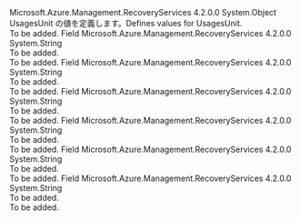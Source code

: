 <Type Name="UsagesUnit" FullName="Microsoft.Azure.Management.RecoveryServices.Models.UsagesUnit">
  <TypeSignature Language="C#" Value="public static class UsagesUnit" />
  <TypeSignature Language="ILAsm" Value=".class public auto ansi abstract sealed beforefieldinit UsagesUnit extends System.Object" />
  <TypeSignature Language="DocId" Value="T:Microsoft.Azure.Management.RecoveryServices.Models.UsagesUnit" />
  <TypeSignature Language="VB.NET" Value="Public Class UsagesUnit" />
  <TypeSignature Language="F#" Value="type UsagesUnit = class" />
  <AssemblyInfo>
    <AssemblyName>Microsoft.Azure.Management.RecoveryServices</AssemblyName>
    <AssemblyVersion>4.2.0.0</AssemblyVersion>
  </AssemblyInfo>
  <Base>
    <BaseTypeName>System.Object</BaseTypeName>
  </Base>
  <Interfaces />
  <Docs>
    <summary>
            <span data-ttu-id="1f112-101">UsagesUnit の値を定義します。</span><span class="sxs-lookup"><span data-stu-id="1f112-101">Defines values for UsagesUnit.</span></span>
            </summary>
    <remarks>To be added.</remarks>
  </Docs>
  <Members>
    <Member MemberName="Bytes">
      <MemberSignature Language="C#" Value="public const string Bytes;" />
      <MemberSignature Language="ILAsm" Value=".field public static literal string Bytes" />
      <MemberSignature Language="DocId" Value="F:Microsoft.Azure.Management.RecoveryServices.Models.UsagesUnit.Bytes" />
      <MemberSignature Language="VB.NET" Value="Public Const Bytes As String " />
      <MemberSignature Language="F#" Value="val mutable Bytes : string" Usage="Microsoft.Azure.Management.RecoveryServices.Models.UsagesUnit.Bytes" />
      <MemberType>Field</MemberType>
      <AssemblyInfo>
        <AssemblyName>Microsoft.Azure.Management.RecoveryServices</AssemblyName>
        <AssemblyVersion>4.2.0.0</AssemblyVersion>
      </AssemblyInfo>
      <ReturnValue>
        <ReturnType>System.String</ReturnType>
      </ReturnValue>
      <Docs>
        <summary>To be added.</summary>
        <remarks>To be added.</remarks>
      </Docs>
    </Member>
    <Member MemberName="BytesPerSecond">
      <MemberSignature Language="C#" Value="public const string BytesPerSecond;" />
      <MemberSignature Language="ILAsm" Value=".field public static literal string BytesPerSecond" />
      <MemberSignature Language="DocId" Value="F:Microsoft.Azure.Management.RecoveryServices.Models.UsagesUnit.BytesPerSecond" />
      <MemberSignature Language="VB.NET" Value="Public Const BytesPerSecond As String " />
      <MemberSignature Language="F#" Value="val mutable BytesPerSecond : string" Usage="Microsoft.Azure.Management.RecoveryServices.Models.UsagesUnit.BytesPerSecond" />
      <MemberType>Field</MemberType>
      <AssemblyInfo>
        <AssemblyName>Microsoft.Azure.Management.RecoveryServices</AssemblyName>
        <AssemblyVersion>4.2.0.0</AssemblyVersion>
      </AssemblyInfo>
      <ReturnValue>
        <ReturnType>System.String</ReturnType>
      </ReturnValue>
      <Docs>
        <summary>To be added.</summary>
        <remarks>To be added.</remarks>
      </Docs>
    </Member>
    <Member MemberName="Count">
      <MemberSignature Language="C#" Value="public const string Count;" />
      <MemberSignature Language="ILAsm" Value=".field public static literal string Count" />
      <MemberSignature Language="DocId" Value="F:Microsoft.Azure.Management.RecoveryServices.Models.UsagesUnit.Count" />
      <MemberSignature Language="VB.NET" Value="Public Const Count As String " />
      <MemberSignature Language="F#" Value="val mutable Count : string" Usage="Microsoft.Azure.Management.RecoveryServices.Models.UsagesUnit.Count" />
      <MemberType>Field</MemberType>
      <AssemblyInfo>
        <AssemblyName>Microsoft.Azure.Management.RecoveryServices</AssemblyName>
        <AssemblyVersion>4.2.0.0</AssemblyVersion>
      </AssemblyInfo>
      <ReturnValue>
        <ReturnType>System.String</ReturnType>
      </ReturnValue>
      <Docs>
        <summary>To be added.</summary>
        <remarks>To be added.</remarks>
      </Docs>
    </Member>
    <Member MemberName="CountPerSecond">
      <MemberSignature Language="C#" Value="public const string CountPerSecond;" />
      <MemberSignature Language="ILAsm" Value=".field public static literal string CountPerSecond" />
      <MemberSignature Language="DocId" Value="F:Microsoft.Azure.Management.RecoveryServices.Models.UsagesUnit.CountPerSecond" />
      <MemberSignature Language="VB.NET" Value="Public Const CountPerSecond As String " />
      <MemberSignature Language="F#" Value="val mutable CountPerSecond : string" Usage="Microsoft.Azure.Management.RecoveryServices.Models.UsagesUnit.CountPerSecond" />
      <MemberType>Field</MemberType>
      <AssemblyInfo>
        <AssemblyName>Microsoft.Azure.Management.RecoveryServices</AssemblyName>
        <AssemblyVersion>4.2.0.0</AssemblyVersion>
      </AssemblyInfo>
      <ReturnValue>
        <ReturnType>System.String</ReturnType>
      </ReturnValue>
      <Docs>
        <summary>To be added.</summary>
        <remarks>To be added.</remarks>
      </Docs>
    </Member>
    <Member MemberName="Percent">
      <MemberSignature Language="C#" Value="public const string Percent;" />
      <MemberSignature Language="ILAsm" Value=".field public static literal string Percent" />
      <MemberSignature Language="DocId" Value="F:Microsoft.Azure.Management.RecoveryServices.Models.UsagesUnit.Percent" />
      <MemberSignature Language="VB.NET" Value="Public Const Percent As String " />
      <MemberSignature Language="F#" Value="val mutable Percent : string" Usage="Microsoft.Azure.Management.RecoveryServices.Models.UsagesUnit.Percent" />
      <MemberType>Field</MemberType>
      <AssemblyInfo>
        <AssemblyName>Microsoft.Azure.Management.RecoveryServices</AssemblyName>
        <AssemblyVersion>4.2.0.0</AssemblyVersion>
      </AssemblyInfo>
      <ReturnValue>
        <ReturnType>System.String</ReturnType>
      </ReturnValue>
      <Docs>
        <summary>To be added.</summary>
        <remarks>To be added.</remarks>
      </Docs>
    </Member>
    <Member MemberName="Seconds">
      <MemberSignature Language="C#" Value="public const string Seconds;" />
      <MemberSignature Language="ILAsm" Value=".field public static literal string Seconds" />
      <MemberSignature Language="DocId" Value="F:Microsoft.Azure.Management.RecoveryServices.Models.UsagesUnit.Seconds" />
      <MemberSignature Language="VB.NET" Value="Public Const Seconds As String " />
      <MemberSignature Language="F#" Value="val mutable Seconds : string" Usage="Microsoft.Azure.Management.RecoveryServices.Models.UsagesUnit.Seconds" />
      <MemberType>Field</MemberType>
      <AssemblyInfo>
        <AssemblyName>Microsoft.Azure.Management.RecoveryServices</AssemblyName>
        <AssemblyVersion>4.2.0.0</AssemblyVersion>
      </AssemblyInfo>
      <ReturnValue>
        <ReturnType>System.String</ReturnType>
      </ReturnValue>
      <Docs>
        <summary>To be added.</summary>
        <remarks>To be added.</remarks>
      </Docs>
    </Member>
  </Members>
</Type>